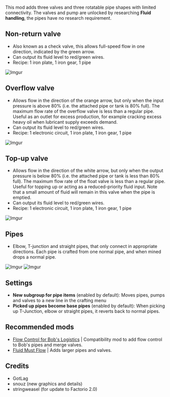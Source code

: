 This mod adds three valves and three rotatable pipe shapes with limited connectivity.
The valves and pump are unlocked by researching **Fluid handling**, the pipes have no research requirement.

## Non-return valve
- Also known as a check valve, this allows full-speed flow in one direction, indicated by the green arrow.
- Can output its fluid level to red/green wires.
- Recipe: 1 iron plate, 1 iron gear, 1 pipe

![Imgur](https://i.imgur.com/ERZjqBD.png)

## Overflow valve
- Allows flow in the direction of the orange arrow, but only when the input pressure is above 80% (i.e. the attached pipe or tank is 80% full). The maximum flow rate of the overflow valve is less than a regular pipe.  Useful as an outlet for excess production, for example cracking excess heavy oil when lubricant supply exceeds demand.
- Can output its fluid level to red/green wires.
- Recipe: 1 electronic circuit, 1 iron plate, 1 iron gear, 1 pipe

![Imgur](https://i.imgur.com/TlMhIty.png)

## Top-up valve
- Allows flow in the direction of the white arrow, but only when the output pressure is below 80% (i.e. the attached pipe or tank is less than 80% full). The maximum flow rate of the float valve is less than a regular pipe.  Useful for topping up or acting as a reduced-priority fluid input. Note that a small amount of fluid will remain in this valve when the pipe is emptied.
- Can output its fluid level to red/green wires.
- Recipe: 1 electronic circuit, 1 iron plate, 1 iron gear, 1 pipe

![Imgur](https://i.imgur.com/CydWgeR.png)

## Pipes
- Elbow, T-junction and straight pipes, that only connect in appropriate directions. Each pipe is crafted from one normal pipe, and when mined drops a normal pipe.

![Imgur](https://i.imgur.com/B50vSJ1.png) ![Imgur](https://i.imgur.com/RA5L82e.png)

## Settings

- **New subgroup for pipe items** (enabled by default): Moves pipes, pumps and valves to a new line in the crafting menu
- **Picked up pipes become base pipes** (enabled by default): When picking up T-Junction, elbow or straight pipes, it reverts back to normal pipes.

## Recommended mods
- [Flow Control for Bob's Logistics](https://mods.factorio.com/mod/flow-control-expanded-bob) | Compatibility mod to add flow control to Bob's pipes and merge valves.
- [Fluid Must Flow](https://mods.factorio.com/mod/FluidMustFlow) | Adds larger pipes and valves.

## Credits
- GotLag
- snouz (new graphics and details)
- stringweasel (for update to Factorio 2.0)

